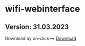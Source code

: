 # wifi-webinterface
## Version: 31.03.2023
Download by on-click--> <a href="https://codeload.github.com/n-km/wifi-webinterface/zip/refs/heads/main">Download</a>
